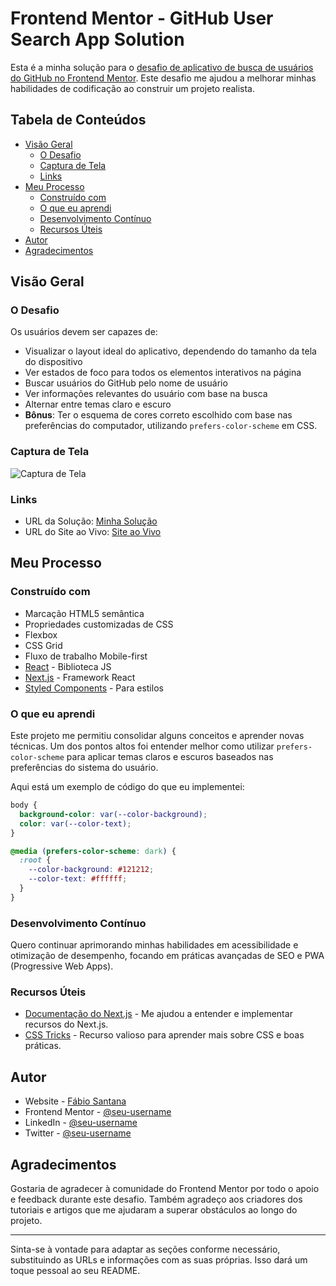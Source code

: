 <!-- @format -->

# Frontend Mentor - GitHub User Search App Solution

Esta é a minha solução para o [desafio de aplicativo de busca de usuários do GitHub no Frontend Mentor](https://www.frontendmentor.io/challenges/github-user-search-app-Q09YOgaH6). Este desafio me ajudou a melhorar minhas habilidades de codificação ao construir um projeto realista.

## Tabela de Conteúdos

- [Visão Geral](#visão-geral)
  - [O Desafio](#o-desafio)
  - [Captura de Tela](#captura-de-tela)
  - [Links](#links)
- [Meu Processo](#meu-processo)
  - [Construído com](#construído-com)
  - [O que eu aprendi](#o-que-eu-aprendi)
  - [Desenvolvimento Contínuo](#desenvolvimento-contínuo)
  - [Recursos Úteis](#recursos-úteis)
- [Autor](#autor)
- [Agradecimentos](#agradecimentos)

## Visão Geral

### O Desafio

Os usuários devem ser capazes de:

- Visualizar o layout ideal do aplicativo, dependendo do tamanho da tela do dispositivo
- Ver estados de foco para todos os elementos interativos na página
- Buscar usuários do GitHub pelo nome de usuário
- Ver informações relevantes do usuário com base na busca
- Alternar entre temas claro e escuro
- **Bônus**: Ter o esquema de cores correto escolhido com base nas preferências do computador, utilizando `prefers-color-scheme` em CSS.

### Captura de Tela

![Captura de Tela](./screenshot.jpg)

### Links

- URL da Solução: [Minha Solução](https://sua-solution-url.com)
- URL do Site ao Vivo: [Site ao Vivo](https://sua-live-site-url.com)

## Meu Processo

### Construído com

- Marcação HTML5 semântica
- Propriedades customizadas de CSS
- Flexbox
- CSS Grid
- Fluxo de trabalho Mobile-first
- [React](https://reactjs.org/) - Biblioteca JS
- [Next.js](https://nextjs.org/) - Framework React
- [Styled Components](https://styled-components.com/) - Para estilos

### O que eu aprendi

Este projeto me permitiu consolidar alguns conceitos e aprender novas técnicas. Um dos pontos altos foi entender melhor como utilizar `prefers-color-scheme` para aplicar temas claros e escuros baseados nas preferências do sistema do usuário.

Aqui está um exemplo de código do que eu implementei:

```css
body {
  background-color: var(--color-background);
  color: var(--color-text);
}

@media (prefers-color-scheme: dark) {
  :root {
    --color-background: #121212;
    --color-text: #ffffff;
  }
}
```

### Desenvolvimento Contínuo

Quero continuar aprimorando minhas habilidades em acessibilidade e otimização de desempenho, focando em práticas avançadas de SEO e PWA (Progressive Web Apps).

### Recursos Úteis

- [Documentação do Next.js](https://nextjs.org/docs) - Me ajudou a entender e implementar recursos do Next.js.
- [CSS Tricks](https://css-tricks.com/) - Recurso valioso para aprender mais sobre CSS e boas práticas.

## Autor

- Website - [Fábio Santana](https://www.seu-site.com)
- Frontend Mentor - [@seu-username](https://www.frontendmentor.io/profile/seu-username)
- LinkedIn - [@seu-username](https://www.linkedin.com/in/seu-username)
- Twitter - [@seu-username](https://www.twitter.com/seu-username)

## Agradecimentos

Gostaria de agradecer à comunidade do Frontend Mentor por todo o apoio e feedback durante este desafio. Também agradeço aos criadores dos tutoriais e artigos que me ajudaram a superar obstáculos ao longo do projeto.

---

Sinta-se à vontade para adaptar as seções conforme necessário, substituindo as URLs e informações com as suas próprias. Isso dará um toque pessoal ao seu README.

